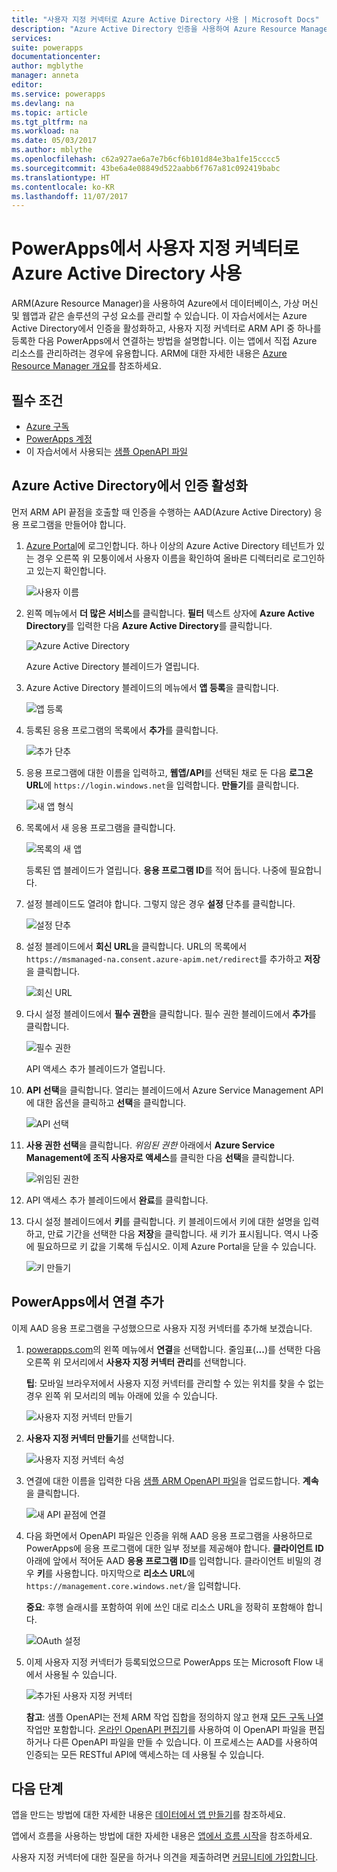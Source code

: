 ```yaml
---
title: "사용자 지정 커넥터로 Azure Active Directory 사용 | Microsoft Docs"
description: "Azure Active Directory 인증을 사용하여 Azure Resource Manager에 대한 사용자 지정 커넥터를 만드는 방법을 알아봅니다."
services: 
suite: powerapps
documentationcenter: 
author: mgblythe
manager: anneta
editor: 
ms.service: powerapps
ms.devlang: na
ms.topic: article
ms.tgt_pltfrm: na
ms.workload: na
ms.date: 05/03/2017
ms.author: mblythe
ms.openlocfilehash: c62a927ae6a7e7b6cf6b101d84e3ba1fe15cccc5
ms.sourcegitcommit: 43be6a4e08849d522aabb6f767a81c092419babc
ms.translationtype: HT
ms.contentlocale: ko-KR
ms.lasthandoff: 11/07/2017
---
```

# <a name="use-azure-active-directory-with-a-custom-connector-in-powerapps"></a>PowerApps에서 사용자 지정 커넥터로 Azure Active Directory 사용
ARM(Azure Resource Manager)을 사용하여 Azure에서 데이터베이스, 가상 머신 및 웹앱과 같은 솔루션의 구성 요소를 관리할 수 있습니다. 이 자습서에서는 Azure Active Directory에서 인증을 활성화하고, 사용자 지정 커넥터로 ARM API 중 하나를 등록한 다음 PowerApps에서 연결하는 방법을 설명합니다. 이는 앱에서 직접 Azure 리소스를 관리하려는 경우에 유용합니다. ARM에 대한 자세한 내용은 [Azure Resource Manager 개요](https://docs.microsoft.com/azure/azure-resource-manager/resource-group-overview)를 참조하세요.

## <a name="prerequisites"></a>필수 조건
* [Azure 구독](https://azure.microsoft.com/free/)
* [PowerApps 계정](https://powerapps.microsoft.com)
* 이 자습서에서 사용되는 [샘플 OpenAPI 파일](http://pwrappssamples.blob.core.windows.net/samples/AzureResourceManager.json)

## <a name="enable-authentication-in-azure-active-directory"></a>Azure Active Directory에서 인증 활성화
먼저 ARM API 끝점을 호출할 때 인증을 수행하는 AAD(Azure Active Directory) 응용 프로그램을 만들어야 합니다.

1. [Azure Portal](https://portal.azure.com)에 로그인합니다.  하나 이상의 Azure Active Directory 테넌트가 있는 경우 오른쪽 위 모퉁이에서 사용자 이름을 확인하여 올바른 디렉터리로 로그인하고 있는지 확인합니다.
   
    ![사용자 이름](./media/customapi-azure-resource-manager-tutorial/current-user.png)
2. 왼쪽 메뉴에서 **더 많은 서비스**를 클릭합니다.  **필터** 텍스트 상자에 **Azure Active Directory**를 입력한 다음 **Azure Active Directory**를 클릭합니다.
   
    ![Azure Active Directory](./media/customapi-azure-resource-manager-tutorial/azureaad.png)
   
    Azure Active Directory 블레이드가 열립니다.   
3. Azure Active Directory 블레이드의 메뉴에서 **앱 등록**을 클릭합니다.
   
    ![앱 등록](./media/customapi-azure-resource-manager-tutorial/azureapplication.png)
4. 등록된 응용 프로그램의 목록에서 **추가**를 클릭합니다.
   
    ![추가 단추](./media/customapi-azure-resource-manager-tutorial/add-app-btn.png)   
5. 응용 프로그램에 대한 이름을 입력하고, **웹앱/API**를 선택된 채로 둔 다음 **로그온 URL**에 `https://login.windows.net`을 입력합니다.  **만들기**를 클릭합니다.  
   
    ![새 앱 형식](./media/customapi-azure-resource-manager-tutorial/newapplication.png)
6. 목록에서 새 응용 프로그램을 클릭합니다.
   
    ![목록의 새 앱](./media/customapi-azure-resource-manager-tutorial/newapplication2.png)
   
    등록된 앱 블레이드가 열립니다.  **응용 프로그램 ID**를 적어 둡니다.  나중에 필요합니다.
7. 설정 블레이드도 열려야 합니다.  그렇지 않은 경우 **설정** 단추를 클릭합니다.
   
    ![설정 단추](./media/customapi-azure-resource-manager-tutorial/settings-btn.png)
8. 설정 블레이드에서 **회신 URL**을 클릭합니다. URL의 목록에서 `https://msmanaged-na.consent.azure-apim.net/redirect`를 추가하고 **저장**을 클릭합니다.
   
    ![회신 URL](./media/customapi-azure-resource-manager-tutorial/reply-urls.png)
9. 다시 설정 블레이드에서 **필수 권한**을 클릭합니다.  필수 권한 블레이드에서 **추가**를 클릭합니다.
   
    ![필수 권한](./media/customapi-azure-resource-manager-tutorial/permissions.png)
   
    API 액세스 추가 블레이드가 열립니다.
10. **API 선택**을 클릭합니다. 열리는 블레이드에서 Azure Service Management API에 대한 옵션을 클릭하고 **선택**을 클릭합니다.
    
    ![API 선택](./media/customapi-azure-resource-manager-tutorial/permissions2.png)
11. **사용 권한 선택**을 클릭합니다.  *위임된 권한* 아래에서 **Azure Service Management에 조직 사용자로 액세스**를 클릭한 다음 **선택**을 클릭합니다.
    
    ![위임된 권한](./media/customapi-azure-resource-manager-tutorial/permissions3.png)
12. API 액세스 추가 블레이드에서 **완료**를 클릭합니다.
13. 다시 설정 블레이드에서 **키**를 클릭합니다.  키 블레이드에서 키에 대한 설명을 입력하고, 만료 기간을 선택한 다음 **저장**을 클릭합니다.  새 키가 표시됩니다.  역시 나중에 필요하므로 키 값을 기록해 두십시오.  이제 Azure Portal을 닫을 수 있습니다.
    
    ![키 만들기](./media/customapi-azure-resource-manager-tutorial/configurekeys.png)

## <a name="add-the-connection-in-powerapps"></a>PowerApps에서 연결 추가
이제 AAD 응용 프로그램을 구성했으므로 사용자 지정 커넥터를 추가해 보겠습니다.

1. [powerapps.com](https://web.powerapps.com)의 왼쪽 메뉴에서 **연결**을 선택합니다. 줄임표(**...**)를 선택한 다음 오른쪽 위 모서리에서 **사용자 지정 커넥터 관리**를 선택합니다.
   
     **팁**: 모바일 브라우저에서 사용자 지정 커넥터를 관리할 수 있는 위치를 찾을 수 없는 경우 왼쪽 위 모서리의 메뉴 아래에 있을 수 있습니다.
   
    ![사용자 지정 커넥터 만들기](./media/customapi-azure-resource-manager-tutorial/managecustomapi.png)  
2. **사용자 지정 커넥터 만들기**를 선택합니다.
   
    ![사용자 지정 커넥터 속성](./media/customapi-azure-resource-manager-tutorial/newcustomapi.png)
3. 연결에 대한 이름을 입력한 다음 [샘플 ARM OpenAPI 파일](http://pwrappssamples.blob.core.windows.net/samples/AzureResourceManager.json)을 업로드합니다.  **계속**을 클릭합니다.  
   
    ![새 API 끝점에 연결](./media/customapi-azure-resource-manager-tutorial/createcustom.png)
4. 다음 화면에서 OpenAPI 파일은 인증을 위해 AAD 응용 프로그램을 사용하므로 PowerApps에 응용 프로그램에 대한 일부 정보를 제공해야 합니다.  **클라이언트 ID** 아래에 앞에서 적어둔 AAD **응용 프로그램 ID**를 입력합니다.  클라이언트 비밀의 경우 **키**를 사용합니다.  마지막으로 **리소스 URL**에 `https://management.core.windows.net/`을 입력합니다.
   
    **중요**: 후행 슬래시를 포함하여 위에 쓰인 대로 리소스 URL을 정확히 포함해야 합니다.
   
    ![OAuth 설정](./media/customapi-azure-resource-manager-tutorial/oauthsettings.png)
5. 이제 사용자 지정 커넥터가 등록되었으므로 PowerApps 또는 Microsoft Flow 내에서 사용될 수 있습니다.
   
    ![추가된 사용자 지정 커넥터](./media/customapi-azure-resource-manager-tutorial/createdcustomapi.png)
   
    **참고**: 샘플 OpenAPI는 전체 ARM 작업 집합을 정의하지 않고 현재 [모든 구독 나열](https://msdn.microsoft.com/library/azure/dn790531.aspx) 작업만 포함합니다.  [온라인 OpenAPI 편집기](http://editor.swagger.io/)를 사용하여 이 OpenAPI 파일을 편집하거나 다른 OpenAPI 파일을 만들 수 있습니다. 이 프로세스는 AAD를 사용하여 인증되는 모든 RESTful API에 액세스하는 데 사용될 수 있습니다.

## <a name="next-steps"></a>다음 단계
앱을 만드는 방법에 대한 자세한 내용은 [데이터에서 앱 만들기](get-started-create-from-data.md)를 참조하세요.

앱에서 흐름을 사용하는 방법에 대한 자세한 내용은 [앱에서 흐름 시작](using-logic-flows.md)을 참조하세요.

사용자 지정 커넥터에 대한 질문을 하거나 의견을 제출하려면 [커뮤니티에 가입합니다](https://aka.ms/powerapps-community).


